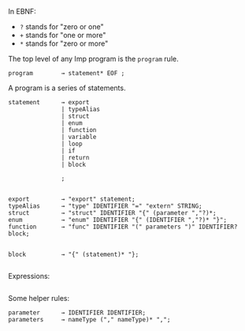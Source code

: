 In EBNF:

- `?` stands for "zero or one"
- `+` stands for "one or more"
- `*` stands for "zero or more"

The top level of any Imp program is the `program` rule.

```ebnf
program        → statement* EOF ;
```

A program is a series of statements.

```ebnf
statement      → export
               | typeAlias
               | struct
               | enum
               | function
               | variable 
               | loop
               | if
               | return
               | block
               
               ;
               

export         → "export" statement;               
typeAlias      → "type" IDENTIFIER "=" "extern" STRING;
struct         → "struct" IDENTIFIER "{" (parameter ","?)*;
enum           → "enum" IDENTIFIER "{" (IDENTIFIER ","?)* "}";
function       → "func" IDENTIFIER "(" parameters ")" IDENTIFIER? block;


block          → "{" (statement)* "};


```

Expressions:

```ebnf

```

Some helper rules:

```ebnf
parameter      → IDENTIFIER IDENTIFIER;
parameters     → nameType ("," nameType)* ",";
```
